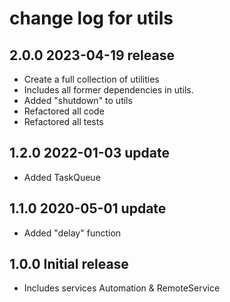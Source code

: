# change log for utils

## 2.0.0 2023-04-19 release

- Create a full collection of utilities
- Includes all former dependencies in utils.
- Added "shutdown" to utils
- Refactored all code
- Refactored all tests

## 1.2.0 2022-01-03 update

- Added TaskQueue

## 1.1.0 2020-05-01 update

- Added "delay" function

## 1.0.0 Initial release

- Includes services Automation & RemoteService

